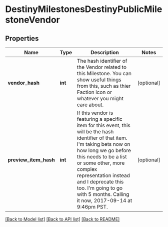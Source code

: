# DestinyMilestonesDestinyPublicMilestoneVendor

## Properties
Name | Type | Description | Notes
------------ | ------------- | ------------- | -------------
**vendor_hash** | **int** | The hash identifier of the Vendor related to this Milestone. You can show useful things from this, such as thier Faction icon or whatever you might care about. | [optional] 
**preview_item_hash** | **int** | If this vendor is featuring a specific item for this event, this will be the hash identifier of that item. I&#39;m taking bets now on how long we go before this needs to be a list or some other, more complex representation instead and I deprecate this too. I&#39;m going to go with 5 months. Calling it now, 2017-09-14 at 9:46pm PST. | [optional] 

[[Back to Model list]](../README.md#documentation-for-models) [[Back to API list]](../README.md#documentation-for-api-endpoints) [[Back to README]](../README.md)


